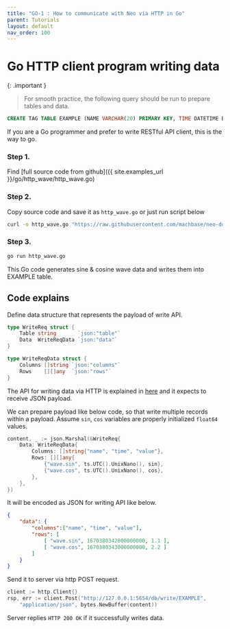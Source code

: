 ```yaml
---
title: "GO-1 : How to communicate with Neo via HTTP in Go"
parent: Tutorials
layout: default
nav_order: 100
---
```


# Go HTTP client program writing data

{: .important }
> For smooth practice, the following query should be run to prepare tables and data.
```sql
CREATE TAG TABLE EXAMPLE (NAME VARCHAR(20) PRIMARY KEY, TIME DATETIME BASETIME, VALUE DOUBLE SUMMARIZED);
```
>

If you are a Go programmer and prefer to write RESTful API client, this is the way to go.

### Step 1.

Find [full source code from github]({{ site.examples_url }}/go/http_wave/http_wave.go)

### Step 2.

Copy source code and save it as `http_wave.go` or just run script below

```sh
curl -o http_wave.go "https://raw.githubusercontent.com/machbase/neo-docs/main/examples/go/http_wave/http_wave.go"
```

### Step 3.

```sh
go run http_wave.go
```

This Go code generates sine & cosine wave data and writes them into EXAMPLE table.

## Code explains

Define data structure that represents the payload of write API.

```go
type WriteReq struct {
    Table string       `json:"table"`
    Data  WriteReqData `json:"data"`
}

type WriteReqData struct {
    Columns []string `json:"columns"`
    Rows    [][]any  `json:"rows"`
}
```

The API for writing data via HTTP is explained in [here](/docs/api-http/write) 
and it expects to receive JSON payload.

We can prepare payload like below code, so that write multiple records within a payload.
Assume `sin`, `cos` variables are properly initialized `float64` values.

```go
content, _ := json.Marshal(&WriteReq{
    Data: WriteReqData{
        Columns: []string{"name", "time", "value"},
        Rows: [][]any{
            {"wave.sin", ts.UTC().UnixNano(), sin},
            {"wave.cos", ts.UTC().UnixNano(), cos},
        },
    },
})
```

It will be encoded as JSON for writing API like below.


```json
{
    "data": {
        "columns":["name", "time", "value"],
        "rows": [
            [ "wave.sin", 1670380342000000000, 1.1 ],
            [ "wave.cos", 1670380343000000000, 2.2 ]
        ]
    }
}
```

Send it to server via http POST request.

```go
client := http.Client{}
rsp, err := client.Post("http://127.0.0.1:5654/db/write/EXAMPLE", 
    "application/json", bytes.NewBuffer(content))
```

Server replies `HTTP 200 OK` if it successfully writes data.
